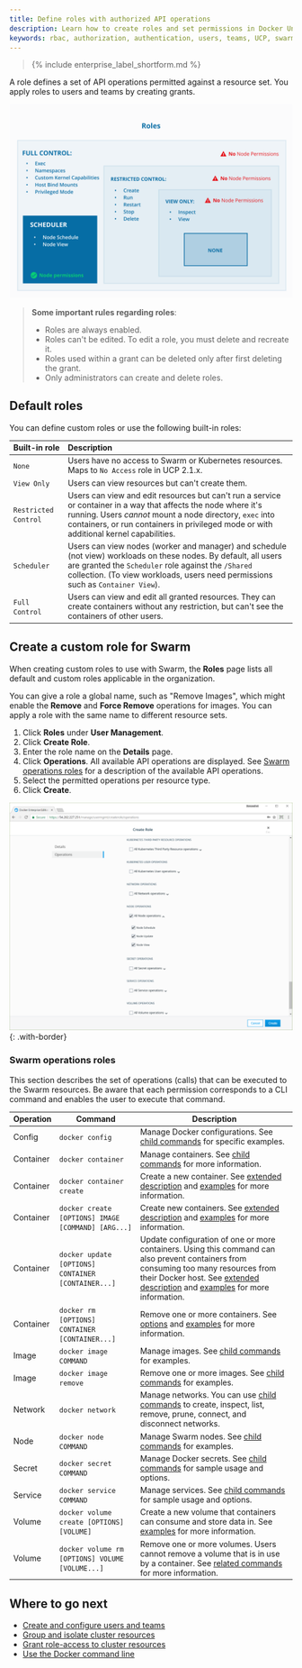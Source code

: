 ```yaml
---
title: Define roles with authorized API operations
description: Learn how to create roles and set permissions in Docker Universal Control Plane.
keywords: rbac, authorization, authentication, users, teams, UCP, swarm
---
```


>{% include enterprise_label_shortform.md %}

A role defines a set of API operations permitted against a resource set.
You apply roles to users and teams by creating grants.

![Diagram showing UCP permission levels](../images/permissions-ucp.svg)

> **Some important rules regarding roles**:
> - Roles are always enabled.
> - Roles can't be edited. To edit a role, you must delete and recreate it.
> - Roles used within a grant can be deleted only after first deleting the grant.
> - Only administrators can create and delete roles.

## Default roles

You can define custom roles or use the following built-in roles:

| Built-in role        | Description                                                                                                                                                                                                                                                           |
|:---------------------|:----------------------------------------------------------------------------------------------------------------------------------------------------------------------------------------------------------------------------------------------------------------------|
| `None`               | Users have no access to Swarm or Kubernetes resources. Maps to `No Access` role in UCP 2.1.x.                                                                                                                                                                         |
| `View Only`          | Users can view resources but can't create them.                                                                                                                                                                                                                       |
| `Restricted Control` | Users can view and edit resources but can't run a service or container in a way that affects the node where it's running. Users _cannot_ mount a node directory, `exec` into containers, or run containers in privileged mode or with additional kernel capabilities. |
| `Scheduler`          | Users can view nodes (worker and manager) and schedule (not view) workloads on these nodes. By default, all users are granted the `Scheduler` role against the `/Shared` collection. (To view workloads, users need permissions such as `Container View`).            |
| `Full Control`       | Users can view and edit all granted resources. They can create containers without any restriction, but can't see the containers of other users.                                                                                                                       |


## Create a custom role for Swarm

When creating custom roles to use with Swarm, the **Roles** page lists all default and custom roles applicable in the
organization.

You can give a role a global name, such as "Remove Images", which might enable the
**Remove** and **Force Remove** operations for images. You can apply a role with
the same name to different resource sets.

1. Click **Roles** under **User Management**.
2. Click **Create Role**.
3. Enter the role name on the **Details** page.
4. Click **Operations**. All available API operations are displayed. See [Swarm operations roles](#swarm-operations-roles) for a description of the available API operations.
5. Select the permitted operations per resource type.
6. Click **Create**.

![](../images/custom-role-30.png){: .with-border}

### Swarm operations roles

This section describes the set of operations (calls) that can be executed to the Swarm resources. Be aware that each permission corresponds to a CLI command and enables the user to execute that command.


| Operation | Command  | Description |
|-----------|----------|-------------|
| Config | `docker config` | Manage Docker configurations. See [child commands](https://docs.docker.com/engine/reference/commandline/config/#child-commands) for specific examples.|
| Container | `docker container` | Manage containers. See [child commands](https://docs.docker.com/engine/reference/commandline/container/#child-commands) for more information.            |
| Container | `docker container create` | Create a new container. See [extended description](https://docs.docker.com/engine/reference/commandline/create/#extended-description) and [examples](https://docs.docker.com/engine/reference/commandline/create/#examples) for more information.|
| Container | `docker create [OPTIONS] IMAGE [COMMAND] [ARG...]` | Create new containers. See [extended description](https://docs.docker.com/engine/reference/commandline/create/#extended-description) and [examples](https://docs.docker.com/engine/reference/commandline/create/#examples) for more information. |
| Container | `docker update [OPTIONS] CONTAINER [CONTAINER...]`| Update configuration of one or more containers. Using this command can also prevent containers from consuming too many resources from their Docker host. See [extended description](https://docs.docker.com/engine/reference/commandline/update/#extended-description) and [examples](https://docs.docker.com/engine/reference/commandline/update/#examples) for more information. |
| Container | `docker rm [OPTIONS] CONTAINER [CONTAINER...]` | Remove one or more containers. See [options](https://docs.docker.com/engine/reference/commandline/rm/#options) and [examples](https://docs.docker.com/engine/reference/commandline/rm/#examples) for more information. |
| Image | `docker image COMMAND` | Manage images. See [child commands](https://docs.docker.com/engine/reference/commandline/image/#child-commands) for examples. |
| Image| `docker image remove` | Remove one or more images. See [child commands](https://docs.docker.com/engine/reference/commandline/image/#child-commands) for examples. |
| Network | `docker network` | Manage networks. You can use [child commands](https://docs.docker.com/engine/reference/commandline/network/#child-commands) to create, inspect, list, remove, prune, connect, and disconnect networks. |
| Node | `docker node COMMAND` | Manage Swarm nodes. See [child commands](https://docs.docker.com/engine/reference/commandline/node/#child-commands) for examples. |
| Secret | `docker secret COMMAND` | Manage Docker secrets. See [child commands](https://docs.docker.com/engine/reference/commandline/secret/#child-commands) for sample usage and options. |
| Service | `docker service COMMAND` | Manage services. See [child commands](https://docs.docker.com/engine/reference/commandline/service/#extended-description) for sample usage and options.|
| Volume | `docker volume create [OPTIONS] [VOLUME]` | Create a new volume that containers can consume and store data in. See [examples](https://docs.docker.com/engine/reference/commandline/volume_create/#examples) for more information. |
| Volume | `docker volume rm [OPTIONS] VOLUME [VOLUME...]`| Remove one or more volumes. Users cannot remove a volume that is in use by a container. See [related commands](https://docs.docker.com/engine/reference/commandline/volume_rm/#related-commands) for more information. |

## Where to go next

- [Create and configure users and teams](create-users-and-teams-manually.md)
- [Group and isolate cluster resources](group-resources.md)
- [Grant role-access to cluster resources](grant-permissions.md)
- [Use the Docker command line](https://docs.docker.com/engine/reference/commandline/cli/)

